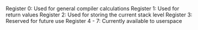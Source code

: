 Register 0: Used for general compiler calculations
Register 1: Used for return values
Register 2: Used for storing the current stack level
Register 3: Reserved for future use
Register 4 - 7: Currently available to userspace

